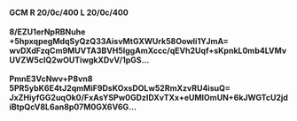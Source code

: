 #### GCM R 20/0c/400 L 20/0c/400
**8/EZU1erNpRBNuhe**<br/>**+5hpxqpegMdqSyQzQ33AisvMtGXWUrk58Oowli1YJmA=**<br/>**wvDXdFzqCm9MUVTA3BVH5lggAmXccc/qEVh2Uqf+sKpnkL0mb4LVMvUVZW5cIQ2wOUTiwgkXDvV/1pGS...**<br/><br/>
**PmnE3VcNwv+P8vn8**<br/>**5PR5ybK6E4tJ2qmMiF9DsKOxsDOLw52RmXzvRU4isuQ=**<br/>**JxZHiyfGG2uqOk0/FxAsYSPw0GDzIDXvTXx+eUMlOmUN+6kJWGTcU2jdiBtpQcV8L6an8p07M0GX6V6G...**